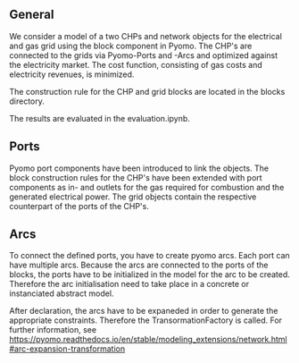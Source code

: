 ## General
We consider a model of a two CHPs and network objects for the electrical and gas grid using the block component in Pyomo. The CHP's are connected to the grids via Pyomo-Ports and -Arcs and optimized against the electricity market. The cost function, consisting of gas costs and electricity revenues, is minimized.

The construction rule for the CHP and grid blocks are located in the blocks directory.

The results are evaluated in the evaluation.ipynb.

## Ports
Pyomo port components have been introduced to link the objects. The block construction rules for the CHP's have been extended with port components as in- and outlets for the gas required for combustion and the generated electrical power. The grid objects contain the respective counterpart of the ports of the CHP's.

## Arcs
To connect the defined ports, you have to create pyomo arcs. Each port can have multiple arcs. Because the arcs are connected to the ports of the blocks, the ports have to be initialized in the model for the arc to be created. Therefore the arc initialisation need to take place in a concrete or instanciated abstract model.

After declaration, the arcs have to be expaneded in order to generate the appropriate constraints. Therefore the TransormationFactory is called. For further information, see https://pyomo.readthedocs.io/en/stable/modeling_extensions/network.html#arc-expansion-transformation